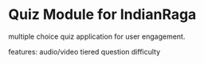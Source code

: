 Quiz Module for IndianRaga
==========================

multiple choice quiz application for user engagement.

features:
audio/video
tiered question difficulty